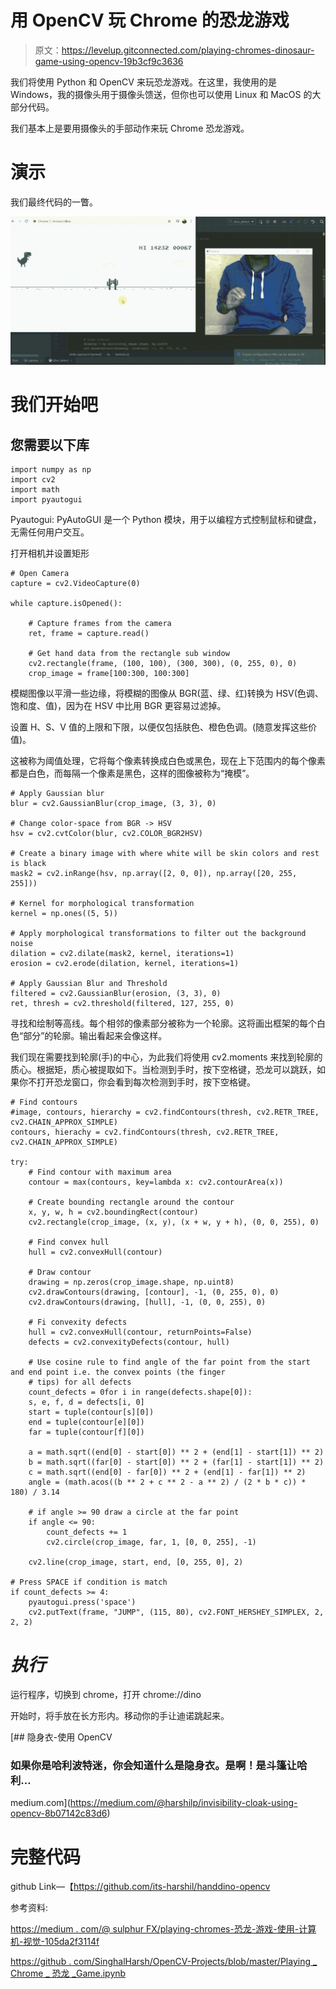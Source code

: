 # 用 OpenCV 玩 Chrome 的恐龙游戏

> 原文：<https://levelup.gitconnected.com/playing-chromes-dinosaur-game-using-opencv-19b3cf9c3636>

我们将使用 Python 和 OpenCV 来玩恐龙游戏。在这里，我使用的是 Windows，我的摄像头用于摄像头馈送，但你也可以使用 Linux 和 MacOS 的大部分代码。

我们基本上是要用摄像头的手部动作来玩 Chrome 恐龙游戏。

# 演示

我们最终代码的一瞥。

![](img/87493f1deb673959bed5123b4cf34a92.png)

# 我们开始吧

## 您需要以下库

```
import numpy as np
import cv2
import math
import pyautogui
```

Pyautogui: PyAutoGUI 是一个 Python 模块，用于以编程方式控制鼠标和键盘，无需任何用户交互。

打开相机并设置矩形

```
# Open Camera
capture = cv2.VideoCapture(0)

while capture.isOpened():

    # Capture frames from the camera
    ret, frame = capture.read()

    # Get hand data from the rectangle sub window
    cv2.rectangle(frame, (100, 100), (300, 300), (0, 255, 0), 0)
    crop_image = frame[100:300, 100:300]
```

模糊图像以平滑一些边缘，将模糊的图像从 BGR(蓝、绿、红)转换为 HSV(色调、饱和度、值)，因为在 HSV 中比用 BGR 更容易过滤掉。

设置 H、S、V 值的上限和下限，以便仅包括肤色、橙色色调。(随意发挥这些价值)。

这被称为阈值处理，它将每个像素转换成白色或黑色，现在上下范围内的每个像素都是白色，而每隔一个像素是黑色，这样的图像被称为“掩模”。

```
# Apply Gaussian blur
blur = cv2.GaussianBlur(crop_image, (3, 3), 0)

# Change color-space from BGR -> HSV
hsv = cv2.cvtColor(blur, cv2.COLOR_BGR2HSV)

# Create a binary image with where white will be skin colors and rest is black
mask2 = cv2.inRange(hsv, np.array([2, 0, 0]), np.array([20, 255, 255]))

# Kernel for morphological transformation
kernel = np.ones((5, 5))

# Apply morphological transformations to filter out the background noise
dilation = cv2.dilate(mask2, kernel, iterations=1)
erosion = cv2.erode(dilation, kernel, iterations=1)

# Apply Gaussian Blur and Threshold
filtered = cv2.GaussianBlur(erosion, (3, 3), 0)
ret, thresh = cv2.threshold(filtered, 127, 255, 0)
```

寻找和绘制等高线。每个相邻的像素部分被称为一个轮廓。这将画出框架的每个白色“部分”的轮廓。输出看起来会像这样。

我们现在需要找到轮廓(手)的中心，为此我们将使用 cv2.moments 来找到轮廓的质心。根据矩，质心被提取如下。当检测到手时，按下空格键，恐龙可以跳跃，如果你不打开恐龙窗口，你会看到每次检测到手时，按下空格键。

```
# Find contours
#image, contours, hierarchy = cv2.findContours(thresh, cv2.RETR_TREE, cv2.CHAIN_APPROX_SIMPLE)
contours, hierachy = cv2.findContours(thresh, cv2.RETR_TREE, cv2.CHAIN_APPROX_SIMPLE)

try:
    # Find contour with maximum area
    contour = max(contours, key=lambda x: cv2.contourArea(x))

    # Create bounding rectangle around the contour
    x, y, w, h = cv2.boundingRect(contour)
    cv2.rectangle(crop_image, (x, y), (x + w, y + h), (0, 0, 255), 0)

    # Find convex hull
    hull = cv2.convexHull(contour)

    # Draw contour
    drawing = np.zeros(crop_image.shape, np.uint8)
    cv2.drawContours(drawing, [contour], -1, (0, 255, 0), 0)
    cv2.drawContours(drawing, [hull], -1, (0, 0, 255), 0)

    # Fi convexity defects
    hull = cv2.convexHull(contour, returnPoints=False)
    defects = cv2.convexityDefects(contour, hull)

    # Use cosine rule to find angle of the far point from the start and end point i.e. the convex points (the finger
    # tips) for all defects
    count_defects = 0for i in range(defects.shape[0]):
    s, e, f, d = defects[i, 0]
    start = tuple(contour[s][0])
    end = tuple(contour[e][0])
    far = tuple(contour[f][0])

    a = math.sqrt((end[0] - start[0]) ** 2 + (end[1] - start[1]) ** 2)
    b = math.sqrt((far[0] - start[0]) ** 2 + (far[1] - start[1]) ** 2)
    c = math.sqrt((end[0] - far[0]) ** 2 + (end[1] - far[1]) ** 2)
    angle = (math.acos((b ** 2 + c ** 2 - a ** 2) / (2 * b * c)) * 180) / 3.14

    # if angle >= 90 draw a circle at the far point
    if angle <= 90:
        count_defects += 1
        cv2.circle(crop_image, far, 1, [0, 0, 255], -1)

    cv2.line(crop_image, start, end, [0, 255, 0], 2)

# Press SPACE if condition is match
if count_defects >= 4:
    pyautogui.press('space')
    cv2.putText(frame, "JUMP", (115, 80), cv2.FONT_HERSHEY_SIMPLEX, 2, 2, 2)
```

# *执行*

运行程序，切换到 chrome，打开 chrome://dino

开始时，将手放在长方形内。移动你的手让迪诺跳起来。

[](https://medium.com/@harshilp/invisibility-cloak-using-opencv-8b07142c83d6) [## 隐身衣-使用 OpenCV

### 如果你是哈利波特迷，你会知道什么是隐身衣。是啊！是斗篷让哈利…

medium.com](https://medium.com/@harshilp/invisibility-cloak-using-opencv-8b07142c83d6) 

# 完整代码

github Link—【https://github.com/its-harshil/handdino-opencv 

参考资料:

[https://medium . com/@ sulphur FX/playing-chromes-恐龙-游戏-使用-计算机-视觉-105da2f3114f](https://medium.com/@sulphurgfx/playing-chromes-dinosaur-game-using-computer-vision-105da2f3114f)

[https://github . com/SinghalHarsh/OpenCV-Projects/blob/master/Playing _ Chrome _ 恐龙 _Game.ipynb](https://github.com/SinghalHarsh/OpenCV-Projects/blob/master/Playing_Chrome_Dinosaur_Game.ipynb)